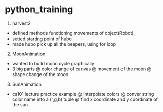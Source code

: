 # python_training

1. harvest2
  - defined methods functioning movements of object(Robot)
  - setted starting point of hubo
  - made hubo pick up all the beepers, using for loop

2. MoonAnimation
  - wanted to build moon cycle graphically
  - 3 big parts 
    @ color change of canvas
    @ movement of the moon
    @ shape change of the moon

3. SunAnimation
  - cs101 lecture practice example
    @ interpolate colors
    @ conver string color name into a (r,g,b) tuple
    @ find x coordinate and y coordinate of the sun
